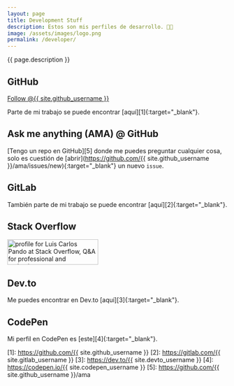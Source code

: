 ```yaml
---
layout: page
title: Development Stuff
description: Estos son mis perfiles de desarrollo. 👨‍💻
image: /assets/images/logo.png
permalink: /developer/
---
```


<p class="text-center">{{ page.description }}</p>

## <i class="fa-brands fa-github"></i> GitHub
<a class="github-button" href="https://github.com/{{ site.github_username }}" aria-label="Follow @{{ site.github_username }} on GitHub">Follow @{{ site.github_username }}</a>

Parte de mi trabajo se puede encontrar [aquí][1]{:target="_blank"}.

## <i class="fa-solid fa-code-branch"></i> Ask me anything (AMA) @ GitHub
[Tengo un repo en GitHub][5] donde me puedes preguntar cualquier cosa, solo es cuestión de [abrir](https://github.com/{{ site.github_username }}/ama/issues/new){:target="_blank"} un nuevo `issue`.

## <i class="fa-brands fa-gitlab"></i> GitLab
También parte de mi trabajo se puede encontrar [aquí][2]{:target="_blank"}.

## <i class="fa-brands fa-stack-overflow"></i> Stack Overflow
<a href="https://stackoverflow.com/users/2197860/luis-carlos-pando" target="_blank">
    <img src="https://stackoverflow.com/users/flair/2197860.png?theme=dark" width="208" height="58" alt="profile for Luis Carlos Pando at Stack Overflow, Q&amp;A for professional and enthusiast programmers" title="profile for Luis Carlos Pando at Stack Overflow, Q&amp;A for professional and enthusiast programmers">
</a>

## <i class="fa-brands fa-dev"></i> Dev.to
Me puedes encontrar en Dev.to [aquí][3]{:target="_blank"}.

## <i class="fa-brands fa-codepen"></i> CodePen
Mi perfil en CodePen es [este][4]{:target="_blank"}.


[1]: https://github.com/{{ site.github_username }}
[2]: https://gitlab.com/{{ site.gitlab_username }}
[3]: https://dev.to/{{ site.devto_username }}
[4]: https://codepen.io/{{ site.codepen_username }}
[5]: https://github.com/{{ site.github_username }}/ama
